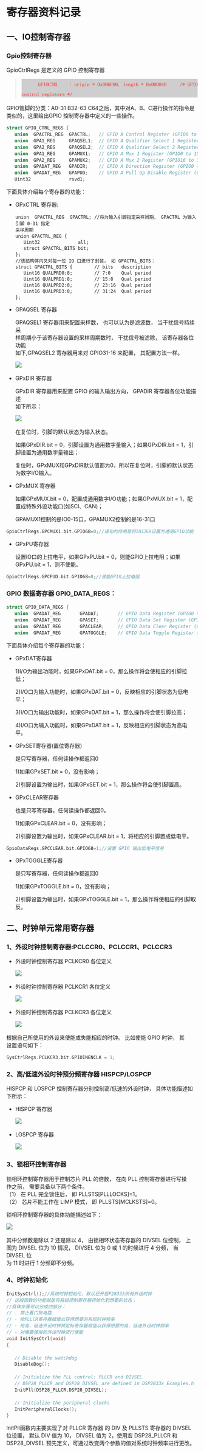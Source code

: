 # 寄存器资料记录

## 一、IO控制寄存器

### Gpio控制寄存器

GpioCtrlRegs 是定义的 GPIO 控制寄存器

> ![这是图片](./gpio控制.png)

GPIO管脚的分类：A0-31 B32-63 C64之后，其中对A、B、C进行操作的指令是类似的，这里给出GPIO 控制寄存器中定义的一些操作。

```c
struct GPIO_CTRL_REGS {
   union  GPACTRL_REG  GPACTRL;   // GPIO A Control Register (GPIO0 to 31)
   union  GPA1_REG     GPAQSEL1;  // GPIO A Qualifier Select 1 Register (GPIO0 to 15)
   union  GPA2_REG     GPAQSEL2;  // GPIO A Qualifier Select 2 Register (GPIO16 to 31)
   union  GPA1_REG     GPAMUX1;   // GPIO A Mux 1 Register (GPIO0 to 15)
   union  GPA2_REG     GPAMUX2;   // GPIO A Mux 2 Register (GPIO16 to 31)
   union  GPADAT_REG   GPADIR;    // GPIO A Direction Register (GPIO0 to 31)
   union  GPADAT_REG   GPAPUD;    // GPIO A Pull Up Disable Register (GPIO0 to 31)
   Uint32              rsvd1;
```

下面具体介绍每个寄存器的功能：

- GPxCTRL 寄存器:
  
  ```
  union  GPACTRL_REG  GPACTRL; //将为输入引脚指定采样周期， GPACTRL 为输入引脚 0-31 指定
  采样周期 
  union GPACTRL_REG {
     Uint32              all;
     struct GPACTRL_BITS bit;
  };
  //该结构体内又对每一位 IO 口进行了封装， 如 GPACTRL_BITS：
  struct GPACTRL_BITS {        // bits   description
     Uint16 QUALPRD0:8;        // 7:0    Qual period 
     Uint16 QUALPRD1:8;        // 15:8   Qual period 
     Uint16 QUALPRD2:8;        // 23:16  Qual period 
     Uint16 QUALPRD3:8;        // 31:24  Qual period  
  };
  ```

- GPAQSEL 寄存器
  
  GPAQSEL1 寄存器用来配置采样数， 也可以认为是滤波数， 当干扰信号持续采  
  样周期小于该寄存器设置的采样周期数时， 干扰信号被滤除， 该寄存器各位功能  
  如下,GPAQSEL2 寄存器用来对 GPIO31-16 来配置， 其配置方法一样。
  
  ![](C:\Users\doudou\AppData\Roaming\marktext\images\2022-06-22-10-43-08-image.png)

- GPxDIR 寄存器
  
  GPxDIR 寄存器用来配置 GPIO 的输入输出方向， GPADIR 寄存器各位功能描述  
  如下所示：
  
  ![](C:\Users\doudou\AppData\Roaming\marktext\images\2022-06-22-10-44-00-image.png)
  
  在复位时，引脚的默认状态为输入状态。
  
  如果GPxDIR.bit = 0，引脚设置为通用数字量输入；如果GPxDIR.bit = 1，引脚设置为通用数字量输出；
  
  复位时，GPxMUX和GPxDIR默认值都为0，所以在复位时，引脚的默认状态为数字I/O输入。

- GPxMUX 寄存器
  
  如果GPxMUX.bit = 0，配置成通用数字I/O功能；如果GPxMUX.bit = 1，配置成特殊外设功能口(如SCI、CAN)；
  
  GPAMUX1控制的是IO0-15口，GPAMUX2控制的是16-31口

```c
GpioCtrlRegs.GPCMUX1.bit.GPIO68=0;//语句的作用是将IO口68设置为通用GPIO功能
```

- GPxPU寄存器
  
  设置IO口的上拉电平，如果GPxPU.bit = 0，则能GPIO上拉电阻；如果GPxPU.bit = 1，则不使能。

```c
GpioCtrlRegs.GPCPUD.bit.GPIO68=0;//使能GPIO上拉电阻
```

### GPIO 数据寄存器 GPIO_DATA_REGS：

```c
struct GPIO_DATA_REGS {
   union  GPADAT_REG       GPADAT;       // GPIO Data Register (GPIO0 to 31)
   union  GPADAT_REG       GPASET;       // GPIO Data Set Register (GPIO0 to 31)
   union  GPADAT_REG       GPACLEAR;     // GPIO Data Clear Register (GPIO0 to 31)
   union  GPADAT_REG       GPATOGGLE;    // GPIO Data Toggle Register (GPIO0 to 31) 
```

下面具体介绍每个寄存器的功能：

- GPxDAT寄存器
  
  1)I/O为输出功能时，如果GPxDAT.bit = 0，那么操作将会使相应的引脚拉低；
  
  2)I/O口为输入功能时，如果GPxDAT.bit = 0，反映相应的引脚状态为低电平；
  
  3)I/O口为输出功能时，如果GPxDAT.bit = 1，那么操作将会使引脚拉高；
  
  4)I/O口为输入功能时，如果GPxDAT.bit = 1，反映相应的引脚状态为高电平。

- GPxSET寄存器(置位寄存器)
  
  是只写寄存器，任何读操作都返回0
  
  1)如果GPxSET.bit = 0，没有影响；
  
  2)引脚设置为输出时，如果GPxSET.bit = 1，那么操作将会使引脚置高。

- GPxCLEAR寄存器
  
  也是只写寄存器，任何读操作都返回0。
  
  1)如果GPxCLEAR.bit = 0，没有影响；
  
  2)引脚设置为输出时，如果GPxCLEAR.bit = 1，将相应的引脚置成低电平。

```c
GpioDataRegs.GPCCLEAR.bit.GPIO68=1;//设置 GPIO 输出低电平信号
```

- GPxTOGGLE寄存器
  
  是只写寄存器，任何读操作都返回0
  
  1)如果GPxTOGGLE.bit = 0，没有影响；
  
  2)引脚设置为输出时，如果GPxTOGGLE.bit = 1，那么操作将使相应的引脚取反。

## 二、时钟单元常用寄存器

### 1、外设时钟控制寄存器:PCLCCR0、PCLCCR1、PCLCCR3

- 外设时钟控制寄存器 PCLKCR0 各位定义
  
  ![](C:\Users\doudou\AppData\Roaming\marktext\images\2022-06-21-16-09-27-image.png)

- 外设时钟控制寄存器 PCLKCR1 各位定义
  
  ![](C:\Users\doudou\AppData\Roaming\marktext\images\2022-06-21-16-10-23-image.png)

- 外设时钟控制寄存器 PCLKCR3 各位定义
  
  ![](C:\Users\doudou\AppData\Roaming\marktext\images\2022-06-21-16-11-08-image.png)

根据自己所使用的外设来使能或失能相应的时钟。 比如使能 GPIO 时钟， 其  
设置语句如下：

```c
SysCtrlRegs.PCLKCR3.bit.GPIOINENCLK = 1;
```

### 2、高/低速外设时钟预分频寄存器 HISPCP/LOSPCP

HISPCP 和 LOSPCP 控制寄存器分别控制高/低速的外设时钟， 具体功能描述如  
下所示：

- HISPCP 寄存器
  
  ![](C:\Users\doudou\AppData\Roaming\marktext\images\2022-06-21-16-18-40-image.png)

- LOSPCP 寄存器
  
  ![](C:\Users\doudou\AppData\Roaming\marktext\images\2022-06-21-16-19-09-image.png)

### 3、锁相环控制寄存器

锁相环控制寄存器用于控制芯片 PLL 的倍数， 在向 PLL 控制寄存器进行写操  
作之前， 需要具备以下两个条件。  
（1） 在 PLL 完全锁住后， 即 PLLSTS[PLLLOCKS]=1。  
（2） 芯片不能工作在 LIMP 模式， 即 PLLSTS[MCLKSTS]=0。

锁相环控制寄存器的具体功能描述如下：

![](C:\Users\doudou\AppData\Roaming\marktext\images\2022-06-21-16-26-49-image.png)

其中分频数是除以 2 还是除以 4， 由锁相环状态寄存器的 DIVSEL 位控制， 上  
图为 DIVSEL 位为 10 情况， DIVSEL 位为 0 或 1 的时候进行 4 分频， 当 DIVSEL 位  
为 11 时进行 1 分频即不分频。

### 4、时钟初始化

```c
InitSysCtrl();//系统时钟初始化，默认已开启F28335所有外设时钟
// 这段函数的功能就是将系统控制寄存器初始化到想要的状态；
//具体步骤可以分成四部分：
// - 禁止看门狗电路
// - 给PLLCR寄存器赋值以获得想要的系统时钟频率
// - 给高、低速外设时钟预定标寄存器赋值以获得想要的高、低速外设时钟频率
// - 对需要使用的外设时钟进行使能
void InitSysCtrl(void)
{

   // Disable the watchdog
   DisableDog();

   // Initialize the PLL control: PLLCR and DIVSEL
   // DSP28_PLLCR and DSP28_DIVSEL are defined in DSP2833x_Examples.h
   InitPll(DSP28_PLLCR,DSP28_DIVSEL);

   // Initialize the peripheral clocks
   InitPeripheralClocks();
}
```

InitPll函数内主要实现了对 PLLCR 寄存器  的 DIV 及 PLLSTS 寄存器的 DIVSEL 位设置， 默认 DIV 值为 10， DIVSEL 值为 2，使用宏 DSP28_PLLCR 和 DSP28_DIVSEL 预先定义，可通过改变两个参数的值对系统时钟频率进行更改。
